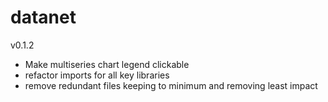 # datanet

v0.1.2

- Make multiseries chart legend clickable
- refactor imports for all key libraries
- remove redundant files keeping to minimum and removing least impact
